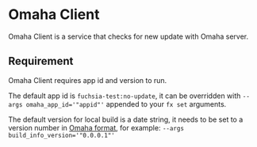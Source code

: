 # Omaha Client

Omaha Client is a service that checks for new update with Omaha server.

## Requirement

Omaha Client requires app id and version to run.

The default app id is `fuchsia-test:no-update`, it can be overridden with
`--args omaha_app_id='"appid"'` appended to your `fx set` arguments.

The default version for local build is a date string, it needs to be set to a
version number in [Omaha format](https://github.com/google/omaha/blob/HEAD/doc/ServerProtocolV3.md#version-numbers),
for example: `--args build_info_version='"0.0.0.1"'`